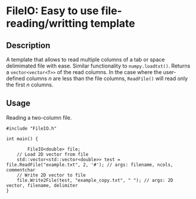 # FileIO: Easy to use file-reading/writting template


## Description
A template that allows to read multiple columns of a tab or space delimimated file with ease. 
Similar functionality to `numpy.loadtxt()`.
Returns a `vector<vector<T>>` of the read columns.
In the case where the user-defined columns *n* are less than the file columns, `ReadFile()` will read only the first *n* columns.


## Usage
Reading a two-column file.
```
#include "FileIO.h"

int main() {

        FileIO<double> file;
	// Load 2D vector from file
	std::vector<std::vector<double>> test = file.ReadFile("example.txt", 2, '#'); // args: filename, ncols, commentchar
	// Write 2D vector to file
	file.Write2File(test, "example_copy.txt", " "); // args: 2D vector, filename, delimiter
}
```


